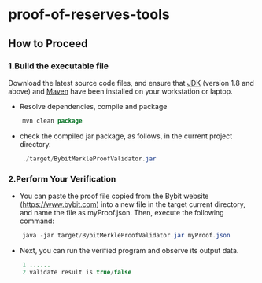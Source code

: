 # proof-of-reserves-tools

##  How to Proceed
###  1.Build the executable file
Download the latest source code files, and ensure that  [JDK](https://openjdk.org/) (version 1.8 and above) and [Maven](https://maven.apache.org/) have been installed on your workstation or laptop.
+ Resolve dependencies, compile and package
```java
    mvn clean package
```
+ check the compiled jar package, as follows, in the current project directory.
```java
    ./target/BybitMerkleProofValidator.jar
```
###  2.Perform Your Verification
+ You can paste the proof file copied from the Bybit website (https://www.bybit.com) into a new file in the target current directory, and name the file as myProof.json. Then, execute the following command:
```java
    java -jar target/BybitMerkleProofValidator.jar myProof.json
```
+ Next, you can run the verified program and observe its output data.
```java
    1 ......
    2 validate result is true/false
```